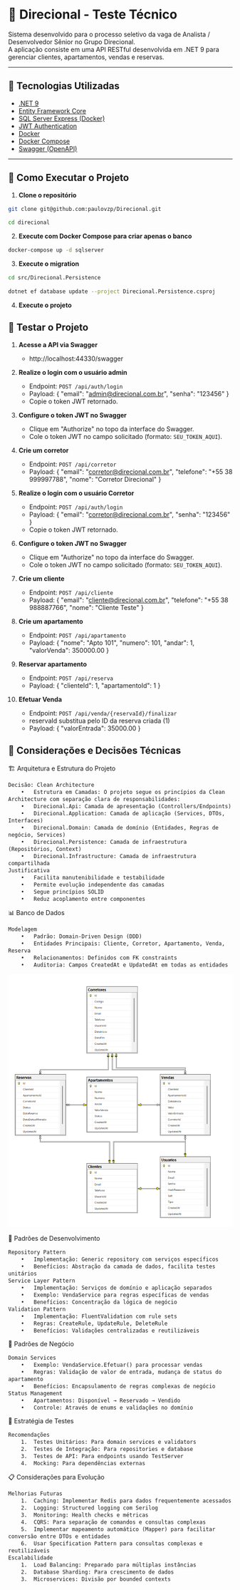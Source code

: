﻿# 🏢 Direcional - Teste Técnico

Sistema desenvolvido para o processo seletivo da vaga de Analista / Desenvolvedor Sênior no Grupo Direcional.  
A aplicação consiste em uma API RESTful desenvolvida em .NET 9 para gerenciar clientes, apartamentos, vendas e reservas.

---

## 📌 Tecnologias Utilizadas

- [.NET 9](https://dotnet.microsoft.com/en-us/)
- [Entity Framework Core](https://learn.microsoft.com/en-us/ef/)
- [SQL Server Express (Docker)](https://hub.docker.com/_/microsoft-mssql-server)
- [JWT Authentication](https://jwt.io/)
- [Docker](https://www.docker.com/)
- [Docker Compose](https://docs.docker.com/compose/)
- [Swagger (OpenAPI)](https://swagger.io/)

---

## 🚀 Como Executar o Projeto

1. **Clone o repositório**

```bash
git clone git@github.com:paulovzp/Direcional.git
```
```bash
cd direcional
```

2. **Execute com Docker Compose para criar apenas o banco**

```bash
docker-compose up -d sqlserver
```

3. **Execute o migration**

```bash
cd src/Direcional.Persistence
```
```bash
dotnet ef database update --project Direcional.Persistence.csproj
```

4. **Execute o projeto**
 

## 🚀 Testar o Projeto

1. **Acesse a API via Swagger**
    - http://localhost:44330/swagger

2. **Realize o login com o usuário admin**
	- Endpoint: `POST /api/auth/login`
	- Payload: { "email": "admin@direcional.com.br", "senha": "123456" }
	- Copie o token JWT retornado.

3. **Configure o token JWT no Swagger**
	- Clique em "Authorize" no topo da interface do Swagger.
	- Cole o token JWT no campo solicitado (formato: `SEU_TOKEN_AQUI`).

4. **Crie um corretor**
	- Endpoint: `POST /api/corretor`
	- Payload: { "email": "corretor@direcional.com.br", "telefone": "+55 38 999997788", "nome": "Corretor Direcional" }

5. **Realize o login com o usuário Corretor**
	- Endpoint: `POST /api/auth/login`
	- Payload: { "email": "corretor@direcional.com.br", "senha": "123456" }
	- Copie o token JWT retornado.

6. **Configure o token JWT no Swagger**
	- Clique em "Authorize" no topo da interface do Swagger.
	- Cole o token JWT no campo solicitado (formato: `SEU_TOKEN_AQUI`).

7. **Crie um cliente**
    - Endpoint: `POST /api/cliente`
    - Payload: { "email": "cliente@direcional.com.br", "telefone": "+55 38 988887766", "nome": "Cliente Teste" }

8. **Crie um apartamento**
    - Endpoint: `POST /api/apartamento`
    - Payload: { "nome": "Apto 101", "numero": 101, "andar": 1, "valorVenda": 350000.00 }

9. **Reservar apartamento**
	- Endpoint: `POST /api/reserva`
	- Payload: { "clienteId": 1, "apartamentoId": 1 }

10. **Efetuar Venda**
	- Endpoint: `POST /api/venda/{reservaId}/finalizar`
	- reservaId substitua pelo ID da reserva criada (1)
	- Payload: { "valorEntrada": 35000.00 }

## 📝 Considerações e Decisões Técnicas

🏗️ Arquitetura e Estrutura do Projeto

	Decisão: Clean Architecture
		•	Estrutura em Camadas: O projeto segue os princípios da Clean Architecture com separação clara de responsabilidades:
		•	Direcional.Api: Camada de apresentação (Controllers/Endpoints)
		•	Direcional.Application: Camada de aplicação (Services, DTOs, Interfaces)
		•	Direcional.Domain: Camada de domínio (Entidades, Regras de negócio, Services)
		•	Direcional.Persistence: Camada de infraestrutura (Repositórios, Context)
		•	Direcional.Infrastructure: Camada de infraestrutura compartilhada
	Justificativa
		•	Facilita manutenibilidade e testabilidade
		•	Permite evolução independente das camadas
		•	Segue princípios SOLID
		•	Reduz acoplamento entre componentes

📊 Banco de Dados
	
	Modelagem
		•	Padrão: Domain-Driven Design (DDD)
		•	Entidades Principais: Cliente, Corretor, Apartamento, Venda, Reserva
		•	Relacionamentos: Definidos com FK constraints
		•	Auditoria: Campos CreatedAt e UpdatedAt em todas as entidades

![Diagrama ER do banco](docs/Diagram.png)

🔧 Padrões de Desenvolvimento

	Repository Pattern
		•	Implementação: Generic repository com serviços específicos
		•	Benefícios: Abstração da camada de dados, facilita testes unitários
	Service Layer Pattern
		•	Implementação: Serviços de domínio e aplicação separados
		•	Exemplo: VendaService para regras específicas de vendas
		•	Benefícios: Concentração da lógica de negócio
	Validation Pattern
		•	Implementação: FluentValidation com rule sets
		•	Regras: CreateRule, UpdateRule, DeleteRule
		•	Benefícios: Validações centralizadas e reutilizáveis

🔄 Padrões de Negócio

	Domain Services
		•	Exemplo: VendaService.Efetuar() para processar vendas
		•	Regras: Validação de valor de entrada, mudança de status do apartamento
		•	Benefícios: Encapsulamento de regras complexas de negócio
	Status Management
		•	Apartamentos: Disponível → Reservado → Vendido
		•	Controle: Através de enums e validações no domínio

🧪 Estratégia de Testes

	Recomendações
		1.	Testes Unitários: Para domain services e validators
		2.	Testes de Integração: Para repositories e database
		3.	Testes de API: Para endpoints usando TestServer
		4.	Mocking: Para dependências externas

📋 Considerações para Evolução

	Melhorias Futuras
		1.	Caching: Implementar Redis para dados frequentemente acessados
		2.	Logging: Structured logging com Serilog
		3.	Monitoring: Health checks e métricas
		4.	CQRS: Para separação de comandos e consultas complexas
		5.	Implementar mapeamento automático (Mapper) para facilitar conversão entre DTOs e entidades
		6.  Usar Specification Pattern para consultas complexas e reutilizáveis
	Escalabilidade
		1.	Load Balancing: Preparado para múltiplas instâncias
		2.	Database Sharding: Para crescimento de dados
		3.	Microservices: Divisão por bounded contexts